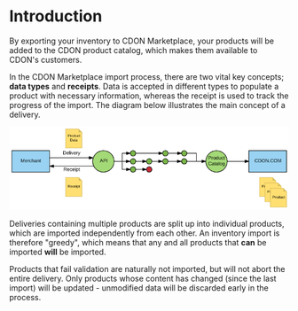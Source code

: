 # Introduction

By exporting your inventory to CDON Marketplace, your products will be added to the CDON product catalog, which makes them available to CDON's customers.

In the CDON Marketplace import process, there are two vital key concepts; **data types** and **receipts**. Data is accepted in different types to populate a product with necessary information, whereas the receipt is used to track the progress of the import. The diagram below illustrates the main concept of a delivery.

![Conceptual Overview](conceptual-overview.png)

Deliveries containing multiple products are split up into individual products, which are imported independently from each other. An inventory import is therefore "greedy", which means that any and all products that **can** be imported **will** be imported.

Products that fail validation are naturally not imported, but will not abort the entire delivery. Only products whose content has changed (since the last import) will be updated - unmodified data will be discarded early in the process.